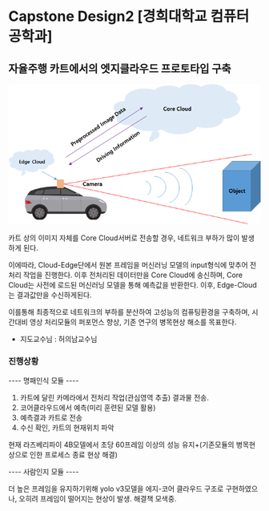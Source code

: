 # Capstone Design2 [경희대학교 컴퓨터공학과]

## 자율주행 카트에서의 엣지클라우드 프로토타입 구축
<img src = "./Resources/concept.png">

카트 상의 이미지 자체를 Core Cloud서버로 전송할 경우, 네트워크 부하가 많이 발생하게 된다. 

이에따라, Cloud-Edge단에서 원본 프레임을 머신러닝 모델의 input형식에 맞추어 전처리 작업을 진행한다. 이후 전처리된 데이터만을 Core Cloud에 송신하며, Core Cloud는 사전에 로드된 머신러닝 모델을 통해 예측값을 반환한다. 이후, Edge-Cloud는 결과값만을 수신하게된다. 

이를통해 최종적으로 네트워크의 부하를 분산하여 고성능의 컴퓨팅환경을 구축하며, 시간대비 영상 처리모듈의 퍼포먼스 향상, 기존 연구의 병목현상 해소를 목표한다.

- 지도교수님 : 허의남교수님 

### 진행상황

---- 명패인식 모듈 ----
1. 카트에 달린 카메라에서 전처리 작업(관심영역 추출) 결과물 전송.
2. 코어클라우드에서 예측(미리 훈련된 모델 활용)
3. 예측결과 카트로 전송
4. 수신 확인, 카트의 현재위치 파악

현재 라즈베리파이 4B모델에서 초당 60프레임 이상의 성능 유지+(기존모듈의 병목현상으로 인한 프로세스 종료 현상 해결)

---- 사람인지 모듈 ----

더 높은 프레임을 유지하기위해 yolo v3모델을 에지-코어 클라우드 구조로 구현하였으나, 오히려 프레임이 떨어지는 현상이 발생.
해결책 모색중.